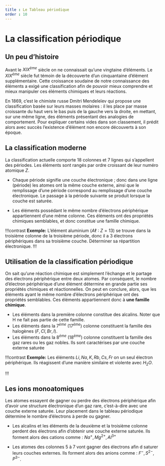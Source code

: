 ```yaml
---
title : Le Tableau périodique
order : 10
---
```


# La classification périodique

## Un peu d’histoire

Avant le $XIX^{ème}$ siècle on ne connaissait qu’une vingtaine
d’éléments. Le $XIX^{ème}$ siècle fut témoin de la découverte d’un
cinquantaine d’élément supplémentaire. Cette croissance soudaine de
notre connaissance des éléments a exigé une classification afin de
pouvoir mieux comprendre et mieux manipuler ces éléments chimiques et
leurs réactions.

En 1869, c’est le chimiste russe Dmitri Mendeleïev qui propose une
classification basée sur leurs masses molaires : il les place par masse
croissante du haut vers le bas puis de la gauche vers la droite, en
mettant, sur une même ligne, des éléments présentant des analogies de comportement. Pour expliquer certains vides dans son classement, il prédit alors avec succès l’existence d’élément non encore découverts à son époque.

## La classification moderne

La classification actuelle comporte $18$ colonnes et $7$ lignes qui s’appellent des périodes. Les éléments sont rangés par ordre croissant de leur numéro atomique $Z$.

- Chaque période signifie une couche électronique ; donc dans une ligne (période) les atomes ont la même couche externe, ainsi que le remplissage d’une période correspond au remplissage d’une couche
  électronique. Le passage à la période suivante se produit lorsque la couche est saturée.

- Les éléments possédant le même nombre d’électrons périphérique
  appartiennent d’une même colonne. Ces éléments ont des propriétés
  chimiques semblables, et donc constitue une famille chimique.


!!!contrast **Exemple:** 
L’élément aluminium ($A\ell$ ∶ $Z=13$) se trouve dans la troisième colonne de la troisième période, donc il a $3$ électrons périphériques dans sa troisième couche. Déterminer sa répartition
électronique.
!!!

## Utilisation de la classification périodique

On sait qu’une réaction chimique est simplement l’échange et le partage des électrons périphérique entre deux atomes. Par conséquent, le nombre
d’électron périphérique d’une élément détermine en grande partie ses propriétés chimiques et réactionnelles. On peut en conclure, alors, que
les éléments ayant le même nombre d’électrons périphérique ont des propriétés semblables. Ces éléments appartiennent donc à **une famille
chimique**.

- Les éléments dans la première colonne constitue des alcalins. Noter   que H ne fait pas partie de cette famille.
- Les éléments dans la $7^{ème}$ ($17^{ème}$) colonne constituent la   famille des halogènes ($F,Cl,Br,I$).
- Les éléments dans la $8^{ème}$ ($18^{ème}$) colonne constituent la famille des gaz rares ou les gaz nobles. Ils sont caractérises par une
  couche externe saturée

!!!contrast **Exemple:** 
Les éléments $Li,Na,K,Rb,Cs,Fr$ on un seul électron
périphérique. Ils réagissent d’une manière similaire et violente avec
$H_2O$.

!!!

## Les ions monoatomiques

Les atomes essayent de gagner ou perdre des électrons périphérique afin d’avoir une structure électronique d’un gaz rare, c’est-à-dire avec une
couche externe saturée. Leur placement dans le tableau périodique détermine le nombre d’électrons à perde ou gagner.

- Les alcalins et les éléments de la deuxième et la troisième colonne
  perdent des électrons afin d’obtenir une couche externe saturée. Ils forment alors des cations comme : $Na^+  , Mg^{2+}  , Al^{3+}$

- Les atomes des colonnes 5 à 7 vont gagner des électrons afin d saturer leurs couches externes. Ils forment alors des anions comme :
  $F^-  , S^{2-}   , P^{3-}$.
